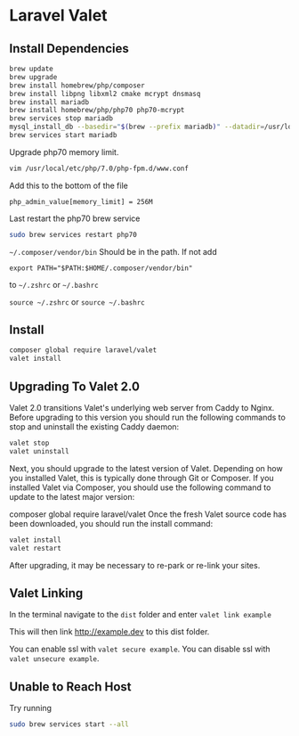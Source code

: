 # Laravel Valet

## Install Dependencies

```bash
brew update
brew upgrade
brew install homebrew/php/composer
brew install libpng libxml2 cmake mcrypt dnsmasq
brew install mariadb
brew install homebrew/php/php70 php70-mcrypt
brew services stop mariadb
mysql_install_db --basedir="$(brew --prefix mariadb)" --datadir=/usr/local/var/mysql --defaults-file=/usr/local/etc
brew services start mariadb
```

Upgrade php70 memory limit.

```bash
vim /usr/local/etc/php/7.0/php-fpm.d/www.conf
```
Add this to the bottom of the file
```
php_admin_value[memory_limit] = 256M
```
Last restart the php70 brew service
```bash
sudo brew services restart php70
```

`~/.composer/vendor/bin` Should be in the path. If not add
```
export PATH="$PATH:$HOME/.composer/vendor/bin"
```
to `~/.zshrc` or `~/.bashrc`

`source ~/.zshrc` or `source ~/.bashrc`

## Install

```bash
composer global require laravel/valet
valet install
```

## Upgrading To Valet 2.0

Valet 2.0 transitions Valet's underlying web server from Caddy to Nginx. Before upgrading to this version you should run the following commands to stop and uninstall the existing Caddy daemon:

```bash
valet stop
valet uninstall
```

Next, you should upgrade to the latest version of Valet. Depending on how you installed Valet, this is typically done through Git or Composer. If you installed Valet via Composer, you should use the following command to update to the latest major version:

composer global require laravel/valet
Once the fresh Valet source code has been downloaded, you should run the install command:

```bash
valet install
valet restart
```

After upgrading, it may be necessary to re-park or re-link your sites.

## Valet Linking

In the terminal navigate to the `dist` folder and enter `valet link example`

This will then link http://example.dev to this dist folder.

You can enable ssl with `valet secure example`. You can disable ssl with `valet unsecure example`.

## Unable to Reach Host

Try running

```bash
sudo brew services start --all
```
